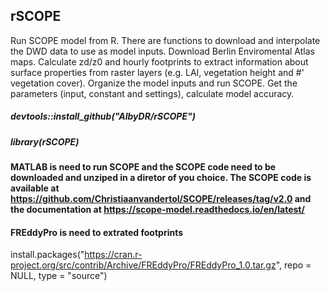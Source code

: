 ## rSCOPE
Run SCOPE model from R. There are functions to download and interpolate the DWD data to use as model inputs. Download Berlin Enviromental Atlas maps. Calculate zd/z0 and hourly footprints to extract information about surface properties from raster layers (e.g. LAI, vegetation height and #' vegetation cover). Organize the model inputs and run SCOPE. Get the parameters (input, constant and settings), calculate model accuracy.

##### devtools::install_github("AlbyDR/rSCOPE")
##### library(rSCOPE)

#### MATLAB is need to run SCOPE and the SCOPE code need to be downloaded and unziped in a diretor of you choice. The SCOPE code is available at https://github.com/Christiaanvandertol/SCOPE/releases/tag/v2.0 and the documentation at https://scope-model.readthedocs.io/en/latest/

#### FREddyPro is need to extrated footprints
install.packages("https://cran.r-project.org/src/contrib/Archive/FREddyPro/FREddyPro_1.0.tar.gz", repo = NULL, type = "source")
